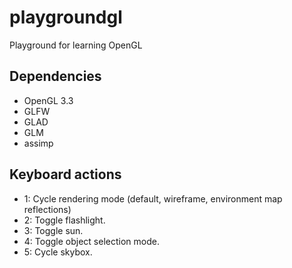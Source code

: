 # playgroundgl
Playground for learning OpenGL

## Dependencies
- OpenGL 3.3
- GLFW
- GLAD
- GLM
- assimp

## Keyboard actions
- 1: Cycle rendering mode (default, wireframe, environment map reflections)
- 2: Toggle flashlight.
- 3: Toggle sun.
- 4: Toggle object selection mode.
- 5: Cycle skybox.